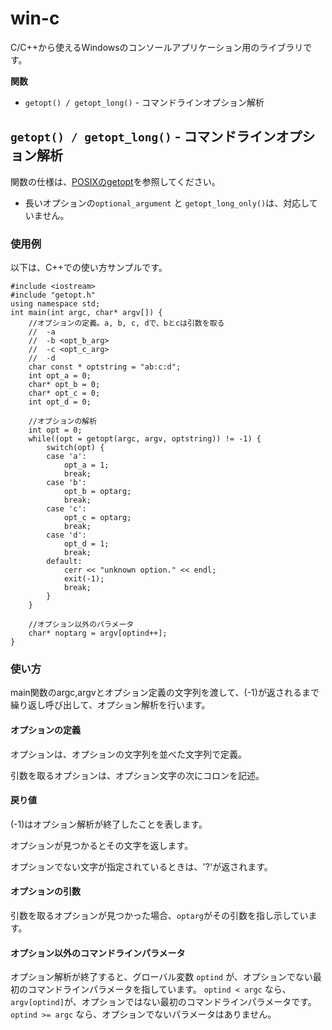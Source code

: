 win-c
============

C/C++から使えるWindowsのコンソールアプリケーション用のライブラリです。

__関数__

* `getopt() / getopt_long()` - コマンドラインオプション解析

## `getopt() / getopt_long()` - コマンドラインオプション解析

関数の仕様は、[POSIXのgetopt](http://linuxjm.sourceforge.jp/html/LDP_man-pages/man3/getopt.3.html)を参照してください。

* 長いオプションの`optional_argument` と `getopt_long_only()`は、対応していません。

### 使用例

以下は、C++での使い方サンプルです。

```
#include <iostream>
#include "getopt.h"
using namespace std;
int main(int argc, char* argv[]) {
    //オプションの定義。a, b, c, dで、bとcは引数を取る
    //  -a
    //  -b <opt_b_arg>
    //  -c <opt_c_arg>
    //  -d
    char const * optstring = "ab:c:d";
    int opt_a = 0;
    char* opt_b = 0;
    char* opt_c = 0;
    int opt_d = 0;

    //オプションの解析
    int opt = 0;
    while((opt = getopt(argc, argv, optstring)) != -1) {
        switch(opt) {
        case 'a':
            opt_a = 1;
            break;
        case 'b':
            opt_b = optarg;
            break;
        case 'c':
            opt_c = optarg;
            break;
        case 'd':
            opt_d = 1;
            break;
        default:
            cerr << "unknown option." << endl;
            exit(-1);
            break;
        }
    }

    //オプション以外のパラメータ
    char* noptarg = argv[optind++];
}
```

### 使い方

main関数のargc,argvとオプション定義の文字列を渡して、(-1)が返されるまで繰り返し呼び出して、オプション解析を行います。

#### オプションの定義

オプションは、オプションの文字列を並べた文字列で定義。

引数を取るオプションは、オプション文字の次にコロンを記述。

#### 戻り値

(-1)はオプション解析が終了したことを表します。

オプションが見つかるとその文字を返します。

オプションでない文字が指定されているときは、'?'が返されます。

#### オプションの引数

引数を取るオプションが見つかった場合、`optarg`がその引数を指し示しています。

#### オプション以外のコマンドラインパラメータ

オプション解析が終了すると、グローバル変数 `optind` が、オプションでない最初のコマンドラインパラメータを指しています。
`optind < argc` なら、`argv[optind]`が、オプションではない最初のコマンドラインパラメータです。
`optind >= argc` なら、オプションでないパラメータはありません。

